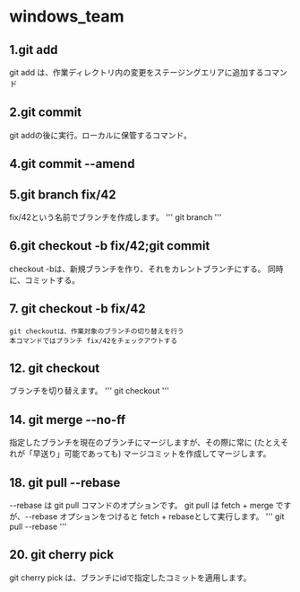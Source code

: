 # windows_team

## 1.git add
git add は、作業ディレクトリ内の変更をステージングエリアに追加するコマンド

## 2.git commit
git addの後に実行。ローカルに保管するコマンド。

## 4.git commit --amend

## 5.git branch fix/42
fix/42という名前でブランチを作成します。
'''
git branch <branchname>
'''

## 6.git checkout -b fix/42;git commit
checkout -bは、新規ブランチを作り、それをカレントブランチにする。
同時に、コミットする。

## 7. git checkout -b fix/42
	git checkoutは、作業対象のブランチの切り替えを行う
	本コマンドではブランチ fix/42をチェックアウトする

## 12. git checkout
ブランチを切り替えます。
'''
git checkout <branch>
'''

## 14. git merge --no-ff
指定したブランチを現在のブランチにマージしますが、その際に常に (たとえそれが「早送り」可能であっても) マージコミットを作成してマージします。

## 18. git pull --rebase
--rebase は git pull コマンドのオプションです。
git pull は fetch + merge ですが、--rebase オプションをつけると fetch + rebaseとして実行します。
'''
git pull --rebase
'''

## 20. git cherry pick
git cherry pick <id>は、ブランチにidで指定したコミットを適用します。